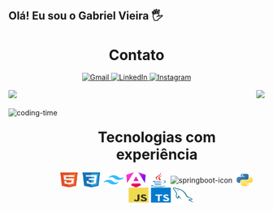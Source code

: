 ## Olá! Eu sou o Gabriel Vieira 🖐️

<h1 align="center">Contato</h1>
<div align="center">
  <a href="mailto:gabrielvieira.wks@gmail.com">
    <img src="https://img.shields.io/badge/Gmail-D14836?style=for-the-badge&logo=gmail&logoColor=white" alt="Gmail" />
  </a>
  <a href="https://www.linkedin.com/in/gabriel-vieira-174947198/">
    <img src="https://img.shields.io/badge/LinkedIn-0077B5?style=for-the-badge&logo=linkedin&logoColor=white" alt="LinkedIn" />
  </a>
  <a href="https://www.instagram.com/gavieirah/">
    <img src="https://img.shields.io/badge/Instagram-E4405F?style=for-the-badge&logo=instagram&logoColor=white" alt="Instagram" />
  </a>
</div>
<br>

<div>
<img height="180em" src="https://github-readme-stats.vercel.app/api?username=gabvieiras&show_icons=true&theme=great-gatsby&include_all_commits=true&count_private=true"/>
<img align="right" height="180em" src="https://github-readme-stats.vercel.app/api/top-langs/?username=gabvieiras&layout=compact&langs_count=16&theme=great-gatsby"/>
</div>

<div align="center">
  <div style="display: inline_block"><br>
  <img align="left" height="250" alt="coding-time" src="code.gif">
  <h1 align="center"> Tecnologias com experiência </h1>
<img align="center" height="30" width="40" alt="html-icon" src="https://raw.githubusercontent.com/devicons/devicon/master/icons/html5/html5-original.svg">
  <img align="center" height="30" width="40" alt="css-icon" src="https://raw.githubusercontent.com/devicons/devicon/master/icons/css3/css3-original.svg">
  <img align="center" height="30" width="40" alt="tailwind-icon" src="https://raw.githubusercontent.com/devicons/devicon/master/icons/tailwindcss/tailwindcss-original.svg">
  <img align="center" height="30" width="40" alt="angular-icon" src="https://raw.githubusercontent.com/devicons/devicon/master/icons/angular/angular-original.svg">
  <img align="center" height="30" width="40" alt="java-icon" src="https://raw.githubusercontent.com/devicons/devicon/master/icons/java/java-original.svg">
<img 
  align="center" 
  height="30" 
  width="30" 
  alt="springboot-icon" 
  src="https://img.icons8.com/?size=100&id=90519&format=png&color=000000" 
/>
  <img align="center" height="30" width="40" alt="python-icon" src="https://raw.githubusercontent.com/devicons/devicon/master/icons/python/python-original.svg">
  <img align="center" height="30" width="40" alt="javascript-icon" src="https://raw.githubusercontent.com/devicons/devicon/master/icons/javascript/javascript-original.svg">
  <img align="center" height="30" width="40" alt="typescript-icon" src="https://raw.githubusercontent.com/devicons/devicon/master/icons/typescript/typescript-original.svg">
  <img align="center" height="30" width="40" alt="mysql-icon" src="https://raw.githubusercontent.com/devicons/devicon/master/icons/mysql/mysql-original.svg">
</div>
